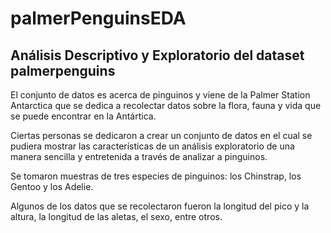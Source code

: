 # palmerPenguinsEDA
## Análisis Descriptivo y Exploratorio del dataset palmerpenguins
El conjunto de datos es acerca de pinguinos y viene de la Palmer Station Antarctica que se dedica a recolectar datos sobre la flora, fauna y vida que se puede encontrar en la Antártica.

Ciertas personas se dedicaron a crear un conjunto de datos en el cual se pudiera mostrar las características de un análisis exploratorio de una manera sencilla y entretenida a través de analizar a pinguinos.

Se tomaron muestras de tres especies de pinguinos: los Chinstrap, los Gentoo y los Adelie. 

Algunos de los datos que se recolectaron fueron la longitud del pico y la altura, la longitud de las aletas, el sexo, entre otros.
